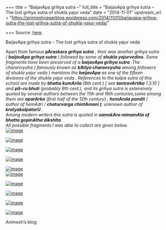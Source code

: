 +++
title = "BaijavApa grihya sutra –"
full_title = "BaijavApa grihya sutra – The lost grihya sutra of shukla yajur veda"
date = "2014-11-01"
upstream_url = "https://animeshnagarblog.wordpress.com/2014/11/01/baijavapa-grihya-sutra-the-lost-grihya-sutra-of-shukla-yajur-veda/"

+++
Source: [here](https://animeshnagarblog.wordpress.com/2014/11/01/baijavapa-grihya-sutra-the-lost-grihya-sutra-of-shukla-yajur-veda/).

BaijavApa grihya sutra – The lost grihya sutra of shukla yajur veda

Apart from famous **pAraskara** ***grihya sutra** , their was another
grihya sutra ( **baijavApa grihya sutra** ) followed by some of **shukla
yajurvedins.** Some fragments have been preserved of a **baijavApa
grihya sutra** .The charanvyuha ( famously known as **kAtIya
charanvyuha** among followers of shukla yajur veda ) mentions the
**baijavApa** as one of the fifteen divisions of the shukla yajur veda
. References to the kalpa sutra of this school are made by **bhatta
kumArila** (8th cent.) \[ see **tantravArtika** 1.3.10 \] and **pit\~ru
bhuti** (probably 9th cent.), and its grihya sutra is extensively quoted
by several authors between the 11th and 16th centuries,some among them
are **aparArka** (first half of the 12th century) , **hemAnda pandit**
( author of hemAdri / **chaturvarga chintAmani )**, unknown author of
**kratyakalpatarU** .  
Among modern writers this sutra is quoted in **samskAra ratnamAla of
bhatta gopinAtha dikshIta**.  
All possible fragments I was able to collect are given below.  
[![image](https://animeshnagarblog.files.wordpress.com/2014/11/wpid-img_20140912_003526.jpg?w=480 "wpid-img_20140912_003526.jpg")](https://animeshnagarblog.files.wordpress.com/2014/11/wpid-img_20140912_003526.jpg)*

[![image](https://animeshnagarblog.files.wordpress.com/2014/11/wpid-img_20140912_003541.jpg?w=700 "IMG_20140912_003541.JPG")](https://animeshnagarblog.files.wordpress.com/2014/11/wpid-img_20140912_003541.jpg)

[![image](https://animeshnagarblog.files.wordpress.com/2014/11/wpid-img_20140912_003612.jpg?w=700 "IMG_20140912_003612.JPG")](https://animeshnagarblog.files.wordpress.com/2014/11/wpid-img_20140912_003612.jpg)

[![image](https://animeshnagarblog.files.wordpress.com/2014/11/wpid-img_20140912_003645.jpg?w=700 "IMG_20140912_003645.JPG")](https://animeshnagarblog.files.wordpress.com/2014/11/wpid-img_20140912_003645.jpg)

[![image](https://animeshnagarblog.files.wordpress.com/2014/11/wpid-img_20140912_003710.jpg?w=700 "IMG_20140912_003710.JPG")](https://animeshnagarblog.files.wordpress.com/2014/11/wpid-img_20140912_003710.jpg)  
[![image](https://animeshnagarblog.files.wordpress.com/2014/11/wpid-img_20140912_003807.jpg?w=700 "IMG_20140912_003807.JPG")](https://animeshnagarblog.files.wordpress.com/2014/11/wpid-img_20140912_003807.jpg)

[![image](https://animeshnagarblog.files.wordpress.com/2014/11/wpid-img_20140912_0038331.jpg?w=700 "IMG_20140912_003833.JPG")](https://animeshnagarblog.files.wordpress.com/2014/11/wpid-img_20140912_0038331.jpg)

[![image](https://animeshnagarblog.files.wordpress.com/2014/11/wpid-img_20140912_0037531.jpg?w=700 "IMG_20140912_003753.JPG")](https://animeshnagarblog.files.wordpress.com/2014/11/wpid-img_20140912_0037531.jpg)

[![image](https://animeshnagarblog.files.wordpress.com/2014/11/wpid-img_20140912_0037351.jpg?w=700 "IMG_20140912_003735.JPG")](https://animeshnagarblog.files.wordpress.com/2014/11/wpid-img_20140912_0037351.jpg)

[![image](https://animeshnagarblog.files.wordpress.com/2014/11/wpid-img_20141101_2346082.jpg?w=700 "IMG_20141101_234608.JPG")](https://animeshnagarblog.files.wordpress.com/2014/11/wpid-img_20141101_2346082.jpg)

Animesh’s blog

